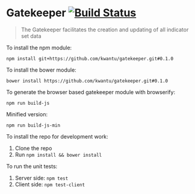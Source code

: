 # Gatekeeper [![Build Status](https://travis-ci.org/kwantu/gatekeeper.svg?branch=develop)](https://travis-ci.org/kwantu/gatekeeper)
> The Gatekeeper facilitates the creation and updating of all indicator set data

To install the npm module:

`npm install git+https://github.com/kwantu/gatekeeper.git#0.1.0`

To install the bower module:

`bower install https://github.com/kwantu/gatekeeper.git#0.1.0`

To generate the browser based gatekeeper module with browserify: 

`npm run build-js`

Minified version:

`npm run build-js-min`

To install the repo for development  work:

1. Clone the repo
2. Run `npm install && bower install`

To run the unit tests:

1. Server side: `npm test`
2. Client side: `npm test-client`
